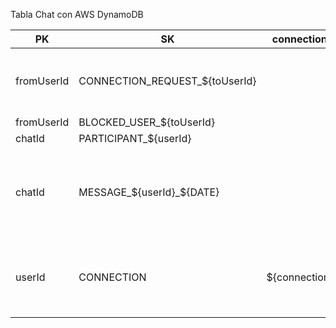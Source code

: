 Tabla Chat con AWS DynamoDB

| PK         | SK                                        | connectionId    | message                                    | url | attributes                                                                                 |
|------------|-------------------------------------------|-----------------|--------------------------------------------|-----|--------------------------------------------------------------------------------------------|
| fromUserId | CONNECTION_REQUEST_${toUserId}            |                 | Hola, me gustaria añadirte a mis contactos |     | { "rejected": true \| false }                                                                                           |
| fromUserId   | BLOCKED_USER_${toUserId} |                 |                                            |     |                                                                                            |
| chatId     | PARTICIPANT_${userId}                     |                 |                                            |     |                                                                                            |
| chatId     | MESSAGE_${userId}_${DATE}                 |                 | ¡Hola, encantado de conocerte!             |     | {   "audio": "s3.com" \| null,   "image": "s3.com" \| null,   "video": "s3.com" \| null }  |
| userId     | CONNECTION                                | ${connectionId} |                                            |     | {   "status": "disconnected" \| "unavailable" \| "connected",   "notifications": true \| false, } |
